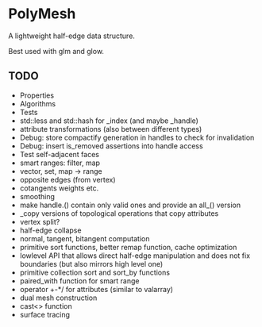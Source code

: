 # PolyMesh

A lightweight half-edge data structure.

Best used with glm and glow.

## TODO

* Properties
* Algorithms
* Tests
* std::less and std::hash for _index (and maybe _handle)
* attribute transformations (also between different types)
* Debug: store compactify generation in handles to check for invalidation
* Debug: insert is_removed assertions into handle access
* Test self-adjacent faces
* smart ranges: filter, map
* vector, set, map -> range
* opposite edges (from vertex)
* cotangents weights etc.
* smoothing
* make handle.<primitives>() contain only valid ones and provide an all_<primitives>() version
* _copy versions of topological operations that copy attributes
* vertex split?
* half-edge collapse
* normal, tangent, bitangent computation
* primitive sort functions, better remap function, cache optimization
* lowlevel API that allows direct half-edge manipulation and does not fix boundaries (but also mirrors high level one)
* primitive collection sort and sort_by functions
* paired_with function for smart range
* operator +-*/ for attributes (similar to valarray)
* dual mesh construction
* cast<> function
* surface tracing